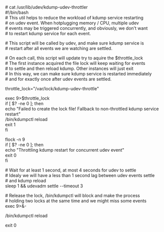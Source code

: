 \# cat /usr/lib/udev/kdump-udev-throttler <br>
\#!/bin/bash <br>
\# This util helps to reduce the workload of kdump service restarting <br>
\# on udev event. When hotplugging memory / CPU, multiple udev <br>
\# events may be triggered concurrently, and obviously, we don't want <br>
\# to restart kdump service for each event. <br>

\# This script will be called by udev, and make sure kdump service is <br>
\# restart after all events we are watching are settled. <br>

\# On each call, this script will update try to aquire the $throttle_lock <br>
\# The first instance acquired the file lock will keep waiting for events <br>
\# to settle and then reload kdump. Other instances will just exit <br>
\# In this way, we can make sure kdump service is restarted immediately <br>
\# and for exactly once after udev events are settled. <br>

throttle_lock="/var/lock/kdump-udev-throttle" <br>

exec 9>$throttle_lock <br>
if [ $? -ne 0 ]; then <br>
        echo "Failed to create the lock file! Fallback to non-throttled kdump service restart" <br>
        /bin/kdumpctl reload <br>
        exit 1 <br>
fi <br>

flock -n 9 <br>
if [ $? -ne 0 ]; then <br>
        echo "Throttling kdump restart for concurrent udev event" <br>
        exit 0 <br>
fi <br>

\# Wait for at least 1 second, at most 4 seconds for udev to settle <br>
\# Idealy we will have a less than 1 second lag between udev events settle <br>
\# and kdump reload <br>
sleep 1 && udevadm settle --timeout 3 <br>

\# Release the lock, /bin/kdumpctl will block and make the process <br>
\# holding two locks at the same time and we might miss some events <br>
exec 9>&- <br>

/bin/kdumpctl reload <br>

exit 0 <br>
